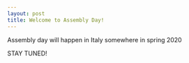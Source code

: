 ```yaml
---
layout: post
title: Welcome to Assembly Day!
---
```


Assembly day will happen in Italy somewhere in spring 2020

STAY TUNED!

